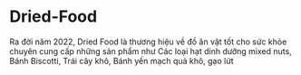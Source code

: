 # Dried-Food
Ra đời năm 2022, Dried Food là thương hiệu về đồ ăn vặt tốt cho sức khỏe chuyên cung cấp những sản phẩm như Các loại hạt dinh dưỡng mixed nuts, Bánh Biscotti, Trái cây khô, Bánh yến mạch quả khô, gạo lứt
